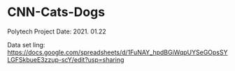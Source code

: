 # CNN-Cats-Dogs

Polytech Project
Date: 2021. 01.22

Data set ling: https://docs.google.com/spreadsheets/d/1FuNAY_hpdBGiWqpUYSeGOpsSYLGFSkbueE3zzup-scY/edit?usp=sharing
